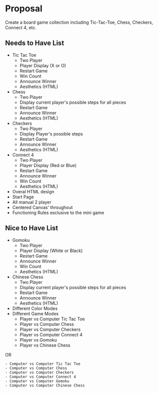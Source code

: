 # Proposal
Create a board game collection including Tic-Tac-Toe, Chess, Checkers, Connect 4, etc. 

## Needs to Have List
  - Tic Tac Toe
    - Two Player
    - Player Display (X or O)
    - Restart Game
    - Win Count
    - Announce Winner
    - Aesthetics (HTML)
  - Chess
    - Two Player
    - Display current player's possible steps for all pieces
    - Restart Game
    - Announce Winner
    - Aesthetics (HTML)
  - Checkers
    - Two Player
    - Display Player's possible steps
    - Restart Game
    - Announce Winner
    - Aesthetics (HTML)
  - Connect 4
    - Two Player
    - Player Display (Red or Blue)
    - Restart Game
    - Announce Winner
    - Win Count
    - Aesthetics (HTML)
  - Overal HTML design
  - Start Page
  - All manual 2 player
  - Centered Canvas' throughout
  - Functioning Rules exclusive to the mini game

## Nice to Have List
  - Gomoku
    - Two Player
    - Player Display (White or Black)
    - Restart Game
    - Announce Winner
    - Win Count
    - Aesthetics (HTML)
  - Chinese Chess
    - Two Player
    - Display current player's possible steps for all pieces
    - Restart Game
    - Announce Winner
    - Aesthetics (HTML)
  - Different Color Modes
  - Different Game Modes
    - Player vs Computer Tic Tac Toe
    - Player vs Computer Chess
    - Player vs Computer Checkers
    - Player vs Computer Connect 4
    - Player vs Gomoku
    - Player vs Chinese Chess

  OR

    - Computer vs Computer Tic Tac Toe
    - Computer vs Computer Chess
    - Computer vs Computer Checkers
    - Computer vs Computer Connect 4
    - Computer vs Computer Gomoku
    - Computer vs Computer Chinese Chess